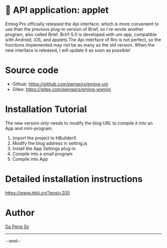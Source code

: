 # &#x1f352; API application: applet

Emlog Pro officially released the Api interface, which is more convenient to use than the previous plug-in version of Brief, so I re-wrote another program, also called Brief. Brirf-5.0 is developed with uni-app, compatible with Android, iOS, and applets
The Api interface of Rro is not perfect, so the functions implemented may not be as many as the old version. When the new interface is released, I will update it as soon as possible!

# Source code

- Github: https://github.com/pengsirs/emlog-uni
- Gitee: https://gitee.com/pengsirs/emlog-wxmini

# Installation Tutorial

The new version only needs to modify the blog URL to compile it into an App and mini-program.

1. Import the project to HBuilderX
2. Modify the blog address in setting.js
3. Install the App Settings plug-in
4. Compile into a small program
5. Compile into App

# Detailed installation instructions

https://www.hkiii.cn/?post=200

# Author

[Da Peng Sir](https://www.hkiii.cn/)

---

--end--


